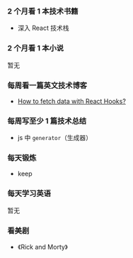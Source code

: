 ### 2 个月看 1 本技术书籍

- 深入 React 技术栈

### 2 个月看 1 本小说

暂无

### 每周看一篇英文技术博客

- [How to fetch data with React Hooks?](https://www.robinwieruch.de/react-hooks-fetch-data)

### 每周写至少 1 篇技术总结

- js 中 `generator`（生成器）

### 每天锻炼

- keep

### 每天学习英语

暂无

### 看美剧

- 《Rick and Morty》
